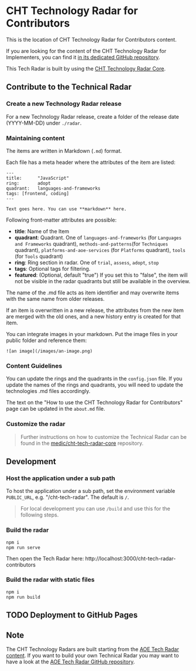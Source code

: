 # CHT Technology Radar for Contributors
This is the location of CHT Technology Radar for Contributors content.

If you are looking for the content of the CHT Technology Radar for Implementers, you can find it [in its dedicated GitHub repository](https://github.com/medic/cht-tech-radar-implementers). 

This Tech Radar is built by using the [CHT Technology Radar Core](https://github.com/medic/cht-tech-radar-core).

## Contribute to the Technical Radar

### Create a new Technology Radar release
For a new Technology Radar release, create a folder of the release date (YYYY-MM-DD) under `./radar`.

### Maintaining content
The items are written in Markdown (`.md`) format.

Each file has a meta header where the attributes of the item are listed:

```
---
title:      "JavaScript"
ring:       adopt
quadrant:   languages-and-frameworks
tags: [frontend, coding]
---

Text goes here. You can use **markdown** here.
```

Following front-matter attributes are possible:

- **title**: Name of the Item
- **quadrant**: Quadrant. One of `languages-and-frameworks` (for `Languages and Frameworks` quadrant),
  `methods-and-patterns`(for `Techniques` quadrant), `platforms-and-aoe-services` 
(for `Platforms` quadrant), `tools` (for `Tools` quadrant)
- **ring**: Ring section in radar. One of `trial`, `assess`, `adopt`, `stop`
- **tags**: Optional tags for filtering.
- **featured**: (Optional, default "true") If you set this to "false", the item
  will not be visible in the radar quadrants but still be available in the overview.

The name of the .md file acts as item identifier and may overwrite items with
the same name from older releases.

If an item is overwritten in a new release, the attributes from the new item are
merged with the old ones, and a new history entry is created for that item.

You can integrate images in your markdown. Put the image files in your public folder and reference them:

```
![an image](/images/an-image.png)
```

### Content Guidelines
You can update the rings and the quadrants in the `config.json` file. If you update the names of the rings and quadrants,
you will need to update the technologies .md files accordingly.

The text on the "How to use the CHT Technology Radar for Contributors" page can be updated in the `about.md` file.

### Customize the radar
> Further instructions on how to customize the Technical Radar can be found in the [medic/cht-tech-radar-core](https://github.com/medic/cht-tech-radar-core) repository.

## Development

### Host the application under a sub path
To host the application under a sub path, set the environment variable `PUBLIC_URL`, e.g. "/cht-tech-radar".
The default is `/`.

> For local development you can use `/build` and use this for the following steps. 

### Build the radar
```
npm i
npm run serve
```

Then open the Tech Radar here: http://localhost:3000/cht-tech-radar-contributors

### Build the radar with static files
```
npm i
npm run build
```

## TODO Deployment to GitHub Pages 

## Note
The CHT Technology Radars are built starting from the [AOE Tech Radar content](https://www.aoe.com/techradar/index.html).
If you want to build your own Technical Radar you may want to have a look at the [AOE Tech Radar GitHub repository](https://github.com/AOEpeople/aoe_technology_radar).
